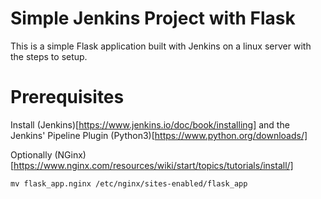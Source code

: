 # Simple Jenkins Project with Flask

This is a simple Flask application built with Jenkins on a linux server with the steps to setup.

# Prerequisites

Install (Jenkins)[https://www.jenkins.io/doc/book/installing] and the Jenkins' Pipeline Plugin
(Python3)[https://www.python.org/downloads/]

Optionally (NGinx)[https://www.nginx.com/resources/wiki/start/topics/tutorials/install/]

```mv flask_app.nginx /etc/nginx/sites-enabled/flask_app```
